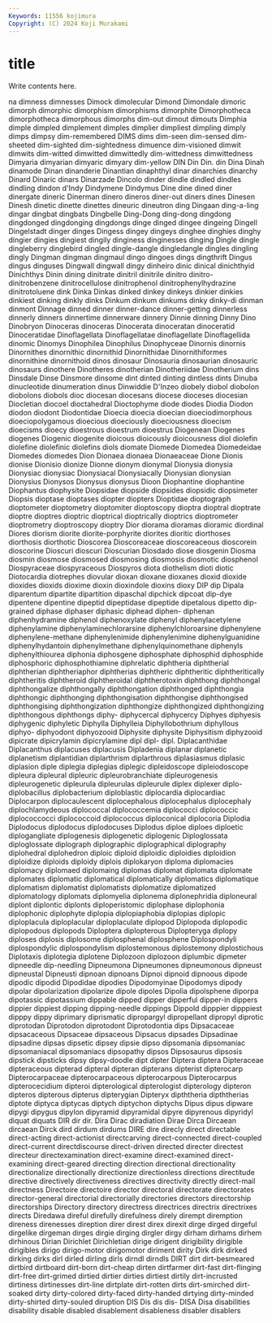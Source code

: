 ```yaml
---
Keywords: 11556 kojimura
Copyright: (C) 2024 Koji Murakami
---
```


# title

Write contents here.



na
dimness dimnesses Dimock dimolecular Dimond Dimondale dimoric dimorph dimorphic dimorphism
dimorphisms dimorphite Dimorphotheca dimorphotheca dimorphous dimorphs dim-out dimout dimouts Dimphia
dimple dimpled dimplement dimples dimplier dimpliest dimpling dimply dimps dimpsy
dim-remembered DIMS dims dim-seen dim-sensed dim-sheeted dim-sighted dim-sightedness dimuence dim-visioned
dimwit dimwits dim-witted dimwitted dimwittedly dim-wittedness dimwittedness Dimyaria dimyarian dimyaric
dimyary dim-yellow DIN Din Din. din Dina Dinah dinamode Dinan
dinanderie Dinantian dinaphthyl dinar dinarchies dinarchy Dinard Dinaric dinars Dinarzade
Dincolo dinder dindle dindled dindles dindling dindon d'Indy Dindymene Dindymus
Dine dine dined diner dinergate dineric Dinerman dinero dineros diner-out
diners dines Dinesen Dinesh dinetic dinette dinettes dineuric dineutron ding
Dingaan ding-a-ling dingar dingbat dingbats Dingbelle Ding-Dong ding-dong dingdong dingdonged
dingdonging dingdongs dinge dinged dingee dingeing Dingell Dingelstadt dinger dinges
Dingess dingey dingeys dinghee dinghies dinghy dingier dingies dingiest dingily
dinginess dinginesses dinging Dingle dingle dingleberry dinglebird dingled dingle-dangle dingledangle
dingles dingling dingly Dingman dingman dingmaul dingo dingoes dings dingthrift
Dingus dingus dinguses Dingwall dingwall dingy dinheiro dinic dinical dinichthyid
Dinichthys Dinin dining dinitrate dinitril dinitrile dinitro dinitro- dinitrobenzene dinitrocellulose
dinitrophenol dinitrophenylhydrazine dinitrotoluene dink Dinka Dinkas dinked dinkey dinkeys dinkier
dinkies dinkiest dinking dinkly dinks Dinkum dinkum dinkums dinky dinky-di
dinman dinmont Dinnage dinned dinner dinner-dance dinner-getting dinnerless dinnerly dinners
dinnertime dinnerware dinnery Dinnie dinning Dinny Dino Dinobryon Dinoceras dinoceras
Dinocerata dinoceratan dinoceratid Dinoceratidae Dinoflagellata Dinoflagellatae dinoflagellate Dinoflagellida dinomic Dinomys
Dinophilea Dinophilus Dinophyceae Dinornis dinornis Dinornithes dinornithic dinornithid Dinornithidae Dinornithiformes
dinornithine dinornithoid dinos dinosaur Dinosauria dinosaurian dinosauric dinosaurs dinothere Dinotheres
dinotherian Dinotheriidae Dinotherium dins Dinsdale Dinse Dinsmore dinsome dint dinted
dinting dintless dints Dinuba dinucleotide dinumeration dinus Dinwiddie D'Inzeo diobely
diobol diobolon diobolons diobols dioc diocesan diocesans diocese dioceses diocesian
Diocletian diocoel dioctahedral Dioctophyme diode diodes Diodia Diodon diodon diodont
Diodontidae Dioecia dioecia dioecian dioeciodimorphous dioeciopolygamous dioecious dioeciously dioeciousness dioecism
dioecisms dioecy dioestrous dioestrum dioestrus Diogenean Diogenes diogenes Diogenic diogenite
dioicous dioicously dioicousness diol diolefin diolefine diolefinic diolefins diols diomate
Diomede Diomedea Diomedeidae Diomedes diomedes Dion Dionaea dionaea Dionaeaceae Dione
Dionis dionise Dionisio dionize Dionne dionym dionymal Dionysia dionysia Dionysiac
dionysiac Dionysiacal Dionysiacally Dionysian dionysian Dionysius Dionysos Dionysus dionysus Dioon
Diophantine diophantine Diophantus diophysite Diopsidae diopside diopsides diopsidic diopsimeter Diopsis
dioptase dioptases diopter diopters Dioptidae dioptograph dioptometer dioptometry dioptomiter dioptoscopy
dioptra dioptral dioptrate dioptre dioptres dioptric dioptrical dioptrically dioptrics dioptrometer
dioptrometry dioptroscopy dioptry Dior diorama dioramas dioramic diordinal Diores diorism
diorite diorite-porphyrite diorites dioritic diorthoses diorthosis diorthotic Dioscorea Dioscoreaceae dioscoreaceous
dioscorein dioscorine Dioscuri dioscuri Dioscurian Diosdado diose diosgenin Diosma diosmin
diosmose diosmosed diosmosing diosmosis diosmotic diosphenol Diospyraceae diospyraceous Diospyros diota
diothelism dioti diotic Diotocardia diotrephes diovular dioxan dioxane dioxanes dioxid
dioxide dioxides dioxids dioxime dioxin dioxindole dioxins dioxy DIP dip
Dipala diparentum dipartite dipartition dipaschal dipchick dipcoat dip-dye dipentene dipentine
dipeptid dipeptidase dipeptide dipetalous dipetto dip-grained diphase diphaser diphasic diphead
diphen- diphenan diphenhydramine diphenol diphenoxylate diphenyl diphenylacetylene diphenylamine diphenylaminechlorarsine diphenylchloroarsine
diphenylene diphenylene-methane diphenylenimide diphenylenimine diphenylguanidine diphenylhydantoin diphenylmethane diphenylquinomethane diphenyls diphenylthiourea
diphonia diphosgene diphosphate diphosphid diphosphide diphosphoric diphosphothiamine diphrelatic diphtheria diphtherial
diphtherian diphtheriaphor diphtherias diphtheric diphtheritic diphtheritically diphtheritis diphtheroid diphtheroidal diphtherotoxin
diphthong diphthongal diphthongalize diphthongally diphthongation diphthonged diphthongia diphthongic diphthonging diphthongisation
diphthongise diphthongised diphthongising diphthongization diphthongize diphthongized diphthongizing diphthongous diphthongs diphy-
diphycercal diphycercy Diphyes diphyesis diphygenic diphyletic Diphylla Diphylleia Diphyllobothrium diphyllous
diphyo- diphyodont diphyozooid Diphysite diphysite Diphysitism diphyzooid dipicrate dipicrylamin dipicrylamine
dipl dipl- dipl. Diplacanthidae Diplacanthus diplacuses diplacusis Dipladenia diplanar diplanetic
diplanetism diplantidian diplarthrism diplarthrous diplasiasmus diplasic diplasion diple diplegia diplegias
diplegic dipleidoscope dipleiodoscope dipleura dipleural dipleuric dipleurobranchiate dipleurogenesis dipleurogenetic dipleurula
dipleurulas dipleurule diplex diplexer diplo- diplobacillus diplobacterium diploblastic diplocardia diplocardiac
Diplocarpon diplocaulescent diplocephalous diplocephalus diplocephaly diplochlamydeous diplococcal diplococcemia diplococci diplococcic
diplococcocci diplococcoid diplococcus diploconical diplocoria Diplodia Diplodocus diplodocus diplodocuses Diplodus
diploe diploes diploetic diplogangliate diplogenesis diplogenetic diplogenic Diploglossata diploglossate diplograph
diplographic diplographical diplography diplohedral diplohedron diploic diploid diploidic diploidies diploidion
diploidize diploids diploidy diplois diplokaryon diploma diplomacies diplomacy diplomaed diplomaing
diplomas diplomat diplomata diplomate diplomates diplomatic diplomatical diplomatically diplomatics diplomatique
diplomatism diplomatist diplomatists diplomatize diplomatized diplomatology diplomats diplomyelia diplonema diplonephridia
diploneural diplont diplontic diplonts diploperistomic diplophase diplophonia diplophonic diplophyte diplopia
diplopiaphobia diplopias diplopic diploplacula diploplacular diploplaculate diplopod Diplopoda diplopodic diplopodous
diplopods Diploptera diplopterous Diplopteryga diplopy diploses diplosis diplosome diplosphenal diplosphene
Diplospondyli diplospondylic diplospondylism diplostemonous diplostemony diplostichous Diplotaxis diplotegia diplotene Diplozoon
diplozoon diplumbic dipmeter dipneedle dip-needling Dipneumona Dipneumones dipneumonous dipneust dipneustal
Dipneusti dipnoan dipnoans Dipnoi dipnoid dipnoous dipode dipodic dipodid Dipodidae
dipodies Dipodomyinae Dipodomys dipody dipolar dipolarization dipolarize dipole dipoles Dipolia
dipolsphene diporpa dipotassic dipotassium dippable dipped dipper dipperful dipper-in dippers
dippier dippiest dipping dipping-needle dippings Dippold dipppier dipppiest dipppy dippy
diprimary diprismatic dipropargyl dipropellant dipropyl diprotic diprotodan Diprotodon diprotodont Diprotodontia
dips Dipsacaceae dipsacaceous Dipsaceae dipsaceous Dipsacus dipsades Dipsadinae dipsadine dipsas
dipsetic dipsey dipsie dipso dipsomania dipsomaniac dipsomaniacal dipsomaniacs dipsopathy dipsos
Dipsosaurus dipsosis dipstick dipsticks dipsy dipsy-doodle dipt dipter Diptera diptera
Dipteraceae dipteraceous dipterad dipteral dipteran dipterans dipterist dipterocarp Dipterocarpaceae dipterocarpaceous
dipterocarpous Dipterocarpus dipterocecidium dipteroi dipterological dipterologist dipterology dipteron dipteros dipterous
dipterus dipterygian Dipteryx dipththeria dipththerias diptote diptyca diptycas diptych diptychon
diptychs Dipus dipus dipware dipygi dipygus dipylon dipyramid dipyramidal dipyre
dipyrenous dipyridyl diquat diquats DIR dir dir. Dira Dirac diradiation
Dirae Dirca Dircaean dircaean Dirck dird dirdum dirdums DIRE dire
direcly direct directable direct-acting direct-actionist directcarving direct-connected direct-coupled direct-current directdiscourse
direct-driven directed directer directest directeur directexamination direct-examine direct-examined direct-examining direct-geared
directing direction directional directionality directionalize directionally directionize directionless directions directitude
directive directively directiveness directives directivity directly direct-mail directness Directoire directoire
director directoral directorate directorates director-general directorial directorially directories directors directorship
directorships Directory directory directress directrices directrix directrixes directs Diredawa direful
direfully direfulness direly dirempt diremption direness direnesses direption direr direst
direx direxit dirge dirged dirgeful dirgelike dirgeman dirges dirgie dirging
dirgler dirgy dirham dirhams dirhem dirhinous Dirian Dirichlet Dirichletian dirige
dirigent dirigibility dirigible dirigibles dirigo dirigo-motor dirigomotor diriment dirity Dirk
dirk dirked dirking dirks dirl dirled dirling dirls dirndl dirndls
DIRT dirt dirt-besmeared dirtbird dirtboard dirt-born dirt-cheap dirten dirtfarmer dirt-fast
dirt-flinging dirt-free dirt-grimed dirtied dirtier dirties dirtiest dirtily dirt-incrusted dirtiness
dirtinesses dirt-line dirtplate dirt-rotten dirts dirt-smirched dirt-soaked dirty dirty-colored dirty-faced
dirty-handed dirtying dirty-minded dirty-shirted dirty-souled diruption DIS Dis dis dis-
DISA Disa disabilities disability disable disabled disablement disableness disabler disablers
